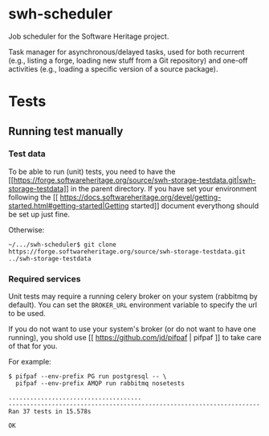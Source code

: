 swh-scheduler
=============

Job scheduler for the Software Heritage project.

Task manager for asynchronous/delayed tasks, used for both recurrent (e.g.,
listing a forge, loading new stuff from a Git repository) and one-off
activities (e.g., loading a specific version of a source package).


# Tests

## Running test manually

### Test data

To be able to run (unit) tests, you need to have the
[[https://forge.softwareheritage.org/source/swh-storage-testdata.git|swh-storage-testdata]]
in the parent directory. If you have set your environment following the
[[ https://docs.softwareheritage.org/devel/getting-started.html#getting-started|Getting started]]
document everythong should be set up just fine.

Otherwise:

```
~/.../swh-scheduler$ git clone https://forge.softwareheritage.org/source/swh-storage-testdata.git ../swh-storage-testdata
```

### Required services

Unit tests may require a running celery broker on your system (rabbitmq by
default). You can set the `BROKER_URL` environment variable to specify the url
to be used.

If you do not want to use your system's broker (or do not want to have one
running), you shold use [[ https://github.com/jd/pifpaf | pifpaf ]] to take
care of that for you.


For example:

```
$ pifpaf --env-prefix PG run postgresql -- \
  pifpaf --env-prefix AMQP run rabbitmq nosetests

.....................................
----------------------------------------------------------------------
Ran 37 tests in 15.578s

OK
```
